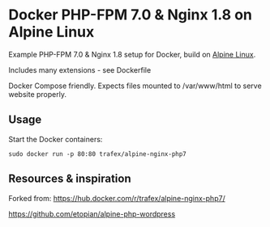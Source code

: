 Docker PHP-FPM 7.0 & Nginx 1.8 on Alpine Linux
==============================================
Example PHP-FPM 7.0 & Nginx 1.8 setup for Docker, build on [Alpine Linux](http://www.alpinelinux.org/).

Includes many extensions - see Dockerfile

Docker Compose friendly. Expects files mounted to /var/www/html to serve website properly.

Usage
-----
Start the Docker containers:

    sudo docker run -p 80:80 trafex/alpine-nginx-php7

Resources & inspiration
-----------------------
Forked from:
https://hub.docker.com/r/trafex/alpine-nginx-php7/


https://github.com/etopian/alpine-php-wordpress
